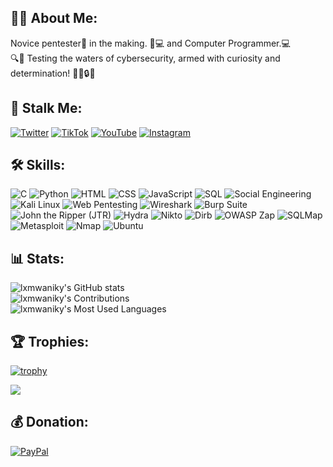 ## 🐱‍👤 About Me:
  Novice pentester🐛 in the making. 🚀💻 and Computer Programmer.💻 <br>
  🔍🚧 Testing the waters of cybersecurity, armed with curiosity and determination! 🕵️‍♂️🔒✨<br>

## 👀 Stalk Me:
[![Twitter](https://img.shields.io/badge/Twitter-%231DA1F2?style=flat&logo=twitter&logoColor=white)](https://twitter.com/lxmwaniky)
[![TikTok](https://img.shields.io/badge/TikTok-%23000000?style=flat&logo=tiktok&logoColor=white)](https://www.tiktok.com/@lxmwaniky)
[![YouTube](https://img.shields.io/badge/YouTube-%23FF0000?style=flat&logo=youtube&logoColor=white)](https://www.youtube.com/channel/lxmwaniky)
[![Instagram](https://img.shields.io/badge/Instagram-%23E4405F?style=flat&logo=instagram&logoColor=white)](https://www.instagram.com/lxmwaniky)

## 🛠️ Skills:
 ![C](https://img.shields.io/badge/C-%2300599C?style=flat&logo=c&logoColor=white)
 ![Python](https://img.shields.io/badge/Python-%233776AB?style=flat&logo=python&logoColor=white)
 ![HTML](https://img.shields.io/badge/HTML-%23E34F26?style=flat&logo=html5&logoColor=white)
 ![CSS](https://img.shields.io/badge/CSS-%231572B6?style=flat&logo=css3&logoColor=white)
 ![JavaScript](https://img.shields.io/badge/JavaScript-%23F7DF1E?style=flat&logo=javascript&logoColor=black)
 ![SQL](https://img.shields.io/badge/SQL-%23003B57?style=flat&logo=postgresql&logoColor=white)
 ![Social Engineering](https://img.shields.io/badge/Social%20Engineering-%23FF4136?style=flat&logo=hackaday&logoColor=white)
 ![Kali Linux](https://img.shields.io/badge/Kali%20Linux-%23FCC624?style=flat&logo=kali-linux&logoColor=black)
 ![Web Pentesting](https://img.shields.io/badge/Web%20Pentesting-%234EAA25?style=flat&logo=owasp&logoColor=white)
 ![Wireshark](https://img.shields.io/badge/Wireshark-%236DB33F?style=flat&logo=wireshark&logoColor=white)
 ![Burp Suite](https://img.shields.io/badge/Burp%20Suite-%23FF9800?style=flat&logo=burp%20suite&logoColor=white)
 ![John the Ripper (JTR)](https://img.shields.io/badge/John%20the%20Ripper-%231489D1?style=flat&logo=linux&logoColor=white)
 ![Hydra](https://img.shields.io/badge/Hydra-%2300AACC?style=flat&logo=kali%20linux&logoColor=white)
 ![Nikto](https://img.shields.io/badge/Nikto-%233D0C8F?style=flat&logo=gnu&logoColor=white)
 ![Dirb](https://img.shields.io/badge/Dirb-%23FF4500?style=flat&logo=linux&logoColor=white)
 ![OWASP Zap](https://img.shields.io/badge/OWASP%20Zap-%23151929?style=flat&logo=owasp&logoColor=white)
 ![SQLMap](https://img.shields.io/badge/SQLMap-%230088CC?style=flat&logo=python&logoColor=white)
 ![Metasploit](https://img.shields.io/badge/Metasploit-%23E16723?style=flat&logo=metasploit&logoColor=white)
 ![Nmap](https://img.shields.io/badge/Nmap-%237D5D99?style=flat&logo=nmap&logoColor=white)
 ![Ubuntu](https://img.shields.io/badge/Ubuntu-%23E95420?style=flat&logo=ubuntu&logoColor=white)

## 📊 Stats:
![lxmwaniky's GitHub stats](https://github-readme-stats.vercel.app/api?username=lxmwaniky&show_icons=true&theme=dark) <br>
![lxmwaniky's Contributions](https://github-readme-streak-stats.herokuapp.com/?user=lxmwaniky&theme=dark) <br>
![lxmwaniky's Most Used Languages](https://github-readme-stats.vercel.app/api/top-langs/?username=lxmwaniky&layout=compact&theme=dark)

## 🏆 Trophies:
[![trophy](https://github-profile-trophy.vercel.app/?username=lxmwaniky&theme=darkhub)](https://github.com/ryo-ma/github-profile-trophy)





[![](https://visitcount.itsvg.in/api?id=lxmwaniky&icon=2&color=0)](https://visitcount.itsvg.in)
## 💰 Donation:

[![PayPal](https://img.shields.io/badge/PayPal-00457C?style=for-the-badge&logo=paypal&logoColor=white)](https://paypal.me/lxmwaniky)








